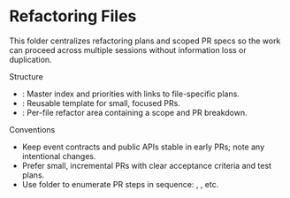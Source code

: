 # Refactoring Files

This folder centralizes refactoring plans and scoped PR specs so the work can proceed across multiple sessions without information loss or duplication.

Structure
- : Master index and priorities with links to file-specific plans.
- : Reusable template for small, focused PRs.
- : Per-file refactor area containing a scope and PR breakdown.

Conventions
- Keep event contracts and public APIs stable in early PRs; note any intentional changes.
- Prefer small, incremental PRs with clear acceptance criteria and test plans.
- Use folder  to enumerate PR steps in sequence: , , etc.

